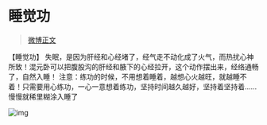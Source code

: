 # 睡觉功

> [微博正文](https://weibo.com/6980637174/5012348417606981) 

【睡觉功】
失眠，是因为肝经和心经堵了，经气走不动化成了火气，而热扰心神所致！混元卧可以把腹股沟的肝经和腋下的心经拉开，这个动作摆出来，经络通畅了，自然入睡！
注意：练功的时候，不用想着睡着，越想心火越旺，就越睡不着！只需要用心练功，一心一意想着练功，坚持时间越久越好，坚持着坚持着……慢慢就稀里糊涂入睡了

![img](https://pic.guoshunfa.com/20250121/20250124091033016.jpg)
